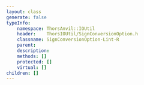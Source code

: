 ```yaml
---
layout: class
generate: false
typeInfo:
    namespace: ThorsAnvil::IOUtil
    header:    ThorsIOUtil/SignConversionOption.h
    classname: SignConversionOption-Lint-R
    parent:    
    description: 
    methods: []
    protected: []
    virtual: []
children: []
---
```

